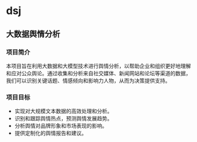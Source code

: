 # dsj
## 大数据舆情分析
### 项目简介
本项目旨在利用大数据和大模型技术进行舆情分析，以帮助企业和组织更好地理解和应对公众舆论。通过收集和分析来自社交媒体、新闻网站和论坛等渠道的数据，我们可以识别关键话题、情感倾向和影响力人物，从而为决策提供支持。
### 项目目标
- 实现对大规模文本数据的高效处理和分析。
- 识别和跟踪舆情热点，预测舆情发展趋势。
- 分析舆情对品牌形象和市场表现的影响。
- 提供定制化的舆情报告和建议。
